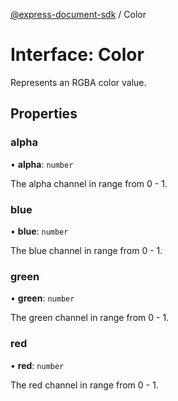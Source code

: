 [@express-document-sdk](../overview.md) / Color

# Interface: Color

Represents an RGBA color value.

## Properties

### alpha

• **alpha**: `number`

The alpha channel in range from 0 - 1.

<HorizontalLine />

### blue

• **blue**: `number`

The blue channel in range from 0 - 1.

<HorizontalLine />

### green

• **green**: `number`

The green channel in range from 0 - 1.

<HorizontalLine />

### red

• **red**: `number`

The red channel in range from 0 - 1.
